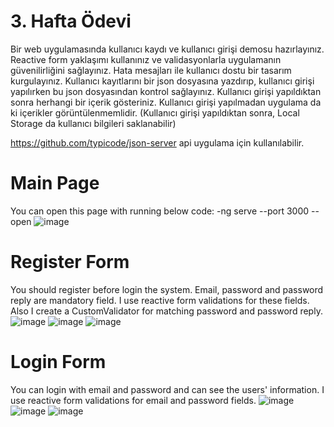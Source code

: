 # 3. Hafta Ödevi

Bir web uygulamasında kullanıcı kaydı ve kullanıcı girişi demosu hazırlayınız. Reactive form yaklaşımı kullanınız ve validasyonlarla 
uygulamanın güvenilirliğini sağlayınız. Hata mesajları ile kullanıcı dostu bir tasarım kurgulayınız. Kullanıcı kayıtlarını bir json dosyasına
yazdırıp, kullanıcı girişi yapılırken bu json dosyasından kontrol sağlayınız. Kullanıcı girişi yapıldıktan sonra herhangi bir içerik gösteriniz.
Kullanıcı girişi yapılmadan uygulama da ki içerikler görüntülenmemlidir. 
(Kullanıcı girişi yapıldıktan sonra, Local Storage da kullanıcı bilgileri saklanabilir)

https://github.com/typicode/json-server api uygulama için kullanılabilir.

# Main Page
You can open this page with running below code:
-ng serve --port 3000 --open 
![image](https://user-images.githubusercontent.com/98026058/158056429-c57d23d8-a6ec-4c0b-a8c8-787c519c07d1.png)

# Register Form
You should register before login the system. 
Email, password and password reply are mandatory field. 
I use reactive form validations for these fields.
Also I create a CustomValidator for matching password and password reply. 
![image](https://user-images.githubusercontent.com/98026058/158056547-448667d3-30f4-4ebc-b55b-6276480ed95c.png)
![image](https://user-images.githubusercontent.com/98026058/158056567-4498947a-2434-434f-b03b-eccc67adfcdc.png)
![image](https://user-images.githubusercontent.com/98026058/158056794-85501637-3f5a-4182-8c5d-a4cb581a2568.png)


# Login Form
You can login with email and password and can see the users' information.
I use reactive form validations for email and password fields.
![image](https://user-images.githubusercontent.com/98026058/158056634-f838f5a2-3838-41b3-9a76-acf93c9bda4a.png)
![image](https://user-images.githubusercontent.com/98026058/158056655-7fa2b5a5-fa59-4373-96af-dd57600bc74e.png)
![image](https://user-images.githubusercontent.com/98026058/158056664-c1a4a515-8394-43ad-ad0e-8f65627fcb96.png)



